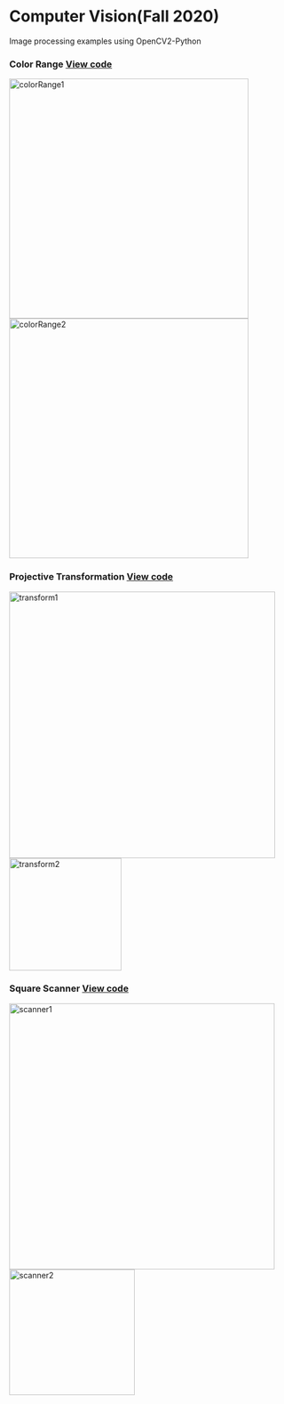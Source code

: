 # Computer Vision(Fall 2020)
Image processing examples using OpenCV2-Python<br>

### Color Range <a href="https://github.com/bobaejeon/computerVision/tree/colorRange">View code</a>
<img width="431" alt="colorRange1" src="https://user-images.githubusercontent.com/67196344/103082214-eaf6bf00-461c-11eb-9ed6-737c312980eb.PNG">
<img width="431" alt="colorRange2" src="https://user-images.githubusercontent.com/67196344/103082216-ed591900-461c-11eb-92af-4684a97a791d.PNG">

### Projective Transformation <a href="https://github.com/bobaejeon/computerVision/tree/projectiveTransformation">View code</a>
<img width="479" alt="transform1" src="https://user-images.githubusercontent.com/67196344/103082246-fcd86200-461c-11eb-9ce1-0df8e8b25bba.PNG">
<img width="202" alt="transform2" src="https://user-images.githubusercontent.com/67196344/103082249-fe098f00-461c-11eb-99d9-2c1f25c61d35.PNG">


### Square Scanner <a href="https://github.com/bobaejeon/computerVision/tree/squareScanner">View code</a>
<img width="478" alt="scanner1" src="https://user-images.githubusercontent.com/67196344/103082299-1d082100-461d-11eb-81f5-8dd5c8d70cf9.PNG">
<img width="226" alt="scanner2" src="https://user-images.githubusercontent.com/67196344/103082233-f4802700-461c-11eb-8deb-1b62010a81b7.PNG">
